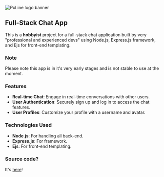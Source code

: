 ![PxLine logo banner](https://media.discordapp.net/attachments/1025788277120315492/1230558075308609677/20240418_220716.jpg?ex=6633c183&is=66214c83&hm=2df6773d66fed79c68959ceec6e4cefd4668c14c4a13df21cd1f38afc134a7b4&)

## Full-Stack Chat App

This is a **hobbyist** project for a full-stack chat application built by very "professional and experienced devs" using Node.js, Express.js framework, and Ejs for front-end templating.

### Note
Please note this app is in it's very early stages and is not stable to use at the moment.

### Features

- **Real-time Chat**: Engage in real-time conversations with other users.
- **User Authentication**: Securely sign up and log in to access the chat features.
- **User Profiles**: Customize your profile with a username and avatar.

### Technologies Used

- **Node.js**: For handling all back-end.
- **Express.js**: For framework.
- **Ejs**: For front-end templating.

### Source code?
It's [here](https://github.com/bitwiseray/pxline-v2/tree/stable)!
